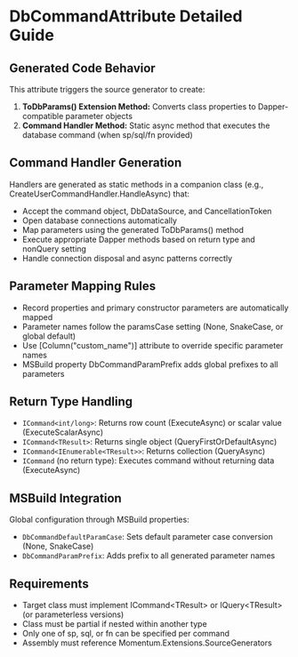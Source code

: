 # DbCommandAttribute Detailed Guide

## Generated Code Behavior

This attribute triggers the source generator to create:

1. **ToDbParams() Extension Method:** Converts class properties to Dapper-compatible parameter objects
2. **Command Handler Method:** Static async method that executes the database command (when sp/sql/fn provided)

## Command Handler Generation

Handlers are generated as static methods in a companion class (e.g., CreateUserCommandHandler.HandleAsync) that:

- Accept the command object, DbDataSource, and CancellationToken
- Open database connections automatically
- Map parameters using the generated ToDbParams() method
- Execute appropriate Dapper methods based on return type and nonQuery setting
- Handle connection disposal and async patterns correctly

## Parameter Mapping Rules

- Record properties and primary constructor parameters are automatically mapped
- Parameter names follow the paramsCase setting (None, SnakeCase, or global default)
- Use [Column("custom_name")] attribute to override specific parameter names
- MSBuild property DbCommandParamPrefix adds global prefixes to all parameters

## Return Type Handling

- `ICommand<int/long>`: Returns row count (ExecuteAsync) or scalar value (ExecuteScalarAsync)
- `ICommand<TResult>`: Returns single object (QueryFirstOrDefaultAsync<TResult>)
- `ICommand<IEnumerable<TResult>>`: Returns collection (QueryAsync<TResult>)
- `ICommand` (no return type): Executes command without returning data (ExecuteAsync)

## MSBuild Integration

Global configuration through MSBuild properties:

- `DbCommandDefaultParamCase`: Sets default parameter case conversion (None, SnakeCase)
- `DbCommandParamPrefix`: Adds prefix to all generated parameter names

## Requirements

- Target class must implement ICommand&lt;TResult&gt; or IQuery&lt;TResult&gt; (or parameterless versions)
- Class must be partial if nested within another type
- Only one of sp, sql, or fn can be specified per command
- Assembly must reference Momentum.Extensions.SourceGenerators
